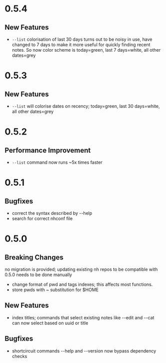 # 0.5.4

## New Features

* `--list` colorisation of last 30 days turns out to be noisy in use, have
  changed to 7 days to make it more useful for quickly finding recent notes. So
  now color scheme is today=green, last 7 days=white, all other dates=grey

# 0.5.3

## New Features

* `--list` will colorise dates on recency; today=green, last 30 days=white,
  all other dates=grey

# 0.5.2

## Performance Improvement
* `--list` command now runs ~5x times faster

# 0.5.1

## Bugfixes

* correct the syntax described by --help
* search for correct nhconf file

# 0.5.0

## Breaking Changes

no migration is provided; updating existing nh repos to be compatible with
0.5.0 needs to be done manually

* change format of pwd and tags indexes; this affects most functions.
* store pwds with ~ substitution for $HOME

## New Features

* index titles; commands that select existing notes like --edit and --cat can
  now select based on uuid or title

## Bugfixes

* shortcircuit commands --help and --version now bypass dependency checks
